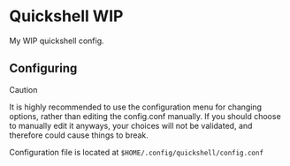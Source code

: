 # Quickshell WIP

My WIP quickshell config.

## Configuring

> [!CAUTION]
> It is highly recommended to use the configuration menu for changing options, rather than editing the config.conf manually. If you should choose to manually edit it anyways, your choices will not be validated, and therefore could cause things to break.

Configuration file is located at `$HOME/.config/quickshell/config.conf`

